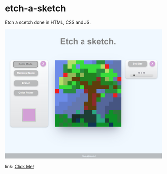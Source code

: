 # etch-a-sketch
Etch a scetch done in HTML, CSS and JS.

![Etch a Sketch](new-etch-png-copy.png)

link: [Click Me!](https://dimsito1.github.io/etch-a-sketch/)